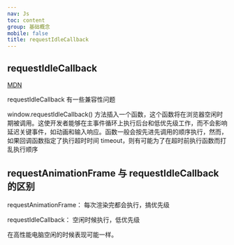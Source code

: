 ```yaml
---
nav: Js
toc: content
group: 基础概念
mobile: false
title: requestIdleCallback
---
```


## requestIdleCallback

<a href="https://developer.mozilla.org/zh-CN/docs/Web/API/Window/requestIdleCallback" target="_blank">MDN</a>

requestIdleCallback 有一些兼容性问题

window.requestIdleCallback() 方法插入一个函数，这个函数将在浏览器空闲时期被调用。这使开发者能够在主事件循环上执行后台和低优先级工作，而不会影响延迟关键事件，如动画和输入响应。函数一般会按先进先调用的顺序执行，然而，如果回调函数指定了执行超时时间 timeout，则有可能为了在超时前执行函数而打乱执行顺序

## requestAnimationFrame 与 requestIdleCallback 的区别

requestAnimationFrame： 每次渲染完都会执行，搞优先级

requestIdleCallback： 空闲时候执行，低优先级

在高性能电脑空闲的时候表现可能一样。
